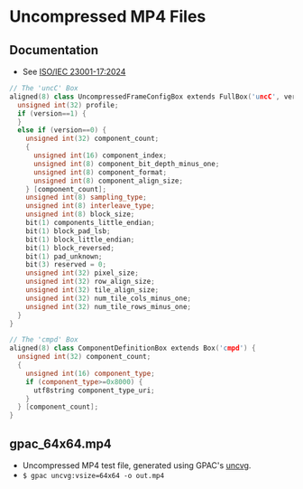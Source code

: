 # Uncompressed MP4 Files

## Documentation

- See [ISO/IEC 23001-17:2024](https://www.iso.org/standard/82528.html)

```C++
// The 'uncC' Box
aligned(8) class UncompressedFrameConfigBox extends FullBox('uncC', version, 0) {
  unsigned int(32) profile;
  if (version==1) {
  }
  else if (version==0) {
    unsigned int(32) component_count;
    {
      unsigned int(16) component_index;
      unsigned int(8) component_bit_depth_minus_one;
      unsigned int(8) component_format;
      unsigned int(8) component_align_size;
    } [component_count];
    unsigned int(8) sampling_type;
    unsigned int(8) interleave_type;
    unsigned int(8) block_size;
    bit(1) components_little_endian;
    bit(1) block_pad_lsb;
    bit(1) block_little_endian;
    bit(1) block_reversed;
    bit(1) pad_unknown;
    bit(3) reserved = 0;
    unsigned int(32) pixel_size;
    unsigned int(32) row_align_size;
    unsigned int(32) tile_align_size;
    unsigned int(32) num_tile_cols_minus_one;
    unsigned int(32) num_tile_rows_minus_one;
  }
}
```

```C++
// The 'cmpd' Box
aligned(8) class ComponentDefinitionBox extends Box('cmpd') {
  unsigned int(32) component_count;
  {
    unsigned int(16) component_type;
    if (component_type>=0x8000) {
      utf8string component_type_uri;
    }
  } [component_count];
}
```

## gpac_64x64.mp4

- Uncompressed MP4 test file, generated using GPAC's [uncvg](https://wiki.gpac.io/Filters/uncvg/#options).
- `$ gpac uncvg:vsize=64x64 -o out.mp4`
